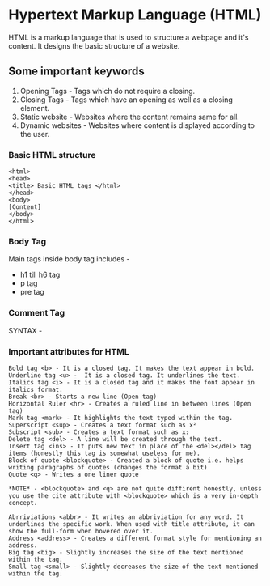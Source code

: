 # Hypertext Markup Language (HTML)

HTML is a markup language that is used to structure a webpage and it's content. It designs the basic structure of a website.

## Some important keywords
1. Opening Tags -  Tags which do not require a closing.
2. Closing Tags - Tags which have an opening as well as a closing element.
3. Static website - Websites where the content remains same for all.
4. Dynamic websites - Websites where content is displayed according to the user.

### Basic HTML structure 
```
<html>
<head>
<title> Basic HTML tags </html>
</head>
<body>
[Content]
</body>
</html>
```

### Body Tag

Main tags inside body tag includes -
- h1 till h6 tag
- p tag
- pre tag

### Comment Tag
SYNTAX - 


### Important attributes for HTML
```
Bold tag <b> - It is a closed tag. It makes the text appear in bold.
Underline tag <u> -  It is a closed tag. It underlines the text.
Italics tag <i> - It is a closed tag and it makes the font appear in italics format.
Break <br> - Starts a new line (Open tag)
Horizontal Ruler <hr> - Creates a ruled line in between lines (Open tag)
Mark tag <mark> - It highlights the text typed within the tag.
Superscript <sup> - Creates a text format such as x² 
Subscript <sub> - Creates a text format such as x₂
Delete tag <del> - A line will be created through the text.
Insert tag <ins> - It puts new text in place of the <del></del> tag items (honestly this tag is somewhat useless for me).
Block of quote <blockquote> - Created a block of quote i.e. helps writing paragraphs of quotes (changes the format a bit)
Quote <q> - Writes a one liner quote

*NOTE* - <blockquote> and <q> are not quite diffirent honestly, unless you use the cite attribute with <blockquote> which is a very in-depth concept.

Abrriviations <abbr> - It writes an abbriviation for any word. It underlines the specific work. When used with title attribute, it can show the full-form when hovered over it.
Address <address> - Creates a different format style for mentioning an address.
Big tag <big> - Slightly increases the size of the text mentioned within the tag.
Small tag <small> - Slightly decreases the size of the text mentioned within the tag.
